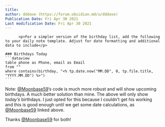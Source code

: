 ```yaml
---
title:
author: dddave (https://forum.obsidian.md/u/dddave)
Publication Date: Fri Apr 30 2021
Last modification Date: Fri Apr 30 2021
---
```



          <p>For a simpler version of the birthday list, add the following to your daily note template. Adjust for date formatting and additional data to include</p>
<pre><code>### Birthdays Today
```dataview
table phone as Phone, email as Email
from &quot;&quot;
where contains(birthday, &quot;&lt;% tp.date.now(&quot;MM.DD&quot;, 0, tp.file.title, &quot;YYYY.MM.DD&quot;) %&gt;&quot;)
```
</code></pre>
<p>Note: <a class="mention" href="/u/moonbase59">@Moonbase59</a>&#x2019;s code is much more robust and will show upcoming birthdays. A much better solution than mine. The above will only show <em>today&#x2019;s</em> birthdays. I just opted for this because I couldn&#x2019;t get his working and this is good enough until we get some date calculations, as <a class="mention" href="/u/moonbase59">@Moonbase59</a> linked above.</p>
<p>Thanks <a class="mention" href="/u/moonbase59">@Moonbase59</a> for both!</p>
        